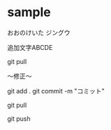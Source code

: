 # sample
おおのけいた
ジングウ


追加文字ABCDE

git pull

〜修正〜

git add .
git commit -m "コミット"

git pull

git push

